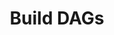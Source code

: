 ---
# metadata # 
title: Build DAGs
description: Build pipelines & DAGs for every use case.
date: 
# taxonomy #
tags: 
series:
seriesPart:
weight: 4
--- 